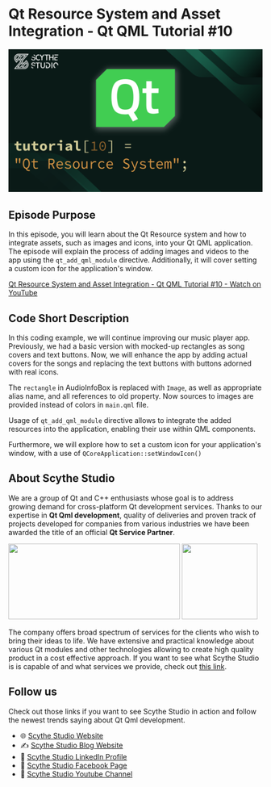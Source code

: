 # Qt Resource System and Asset Integration - Qt QML Tutorial #10

![Episode Image](episode_image.png)

## Episode Purpose
In this episode, you will learn about the Qt Resource system and how to integrate assets, such as images and icons, into your Qt QML application. The episode will explain the process of adding images and videos to the app using the `qt_add_qml_module` directive. Additionally, it will cover setting a custom icon for the application's window.

[Qt Resource System and Asset Integration - Qt QML Tutorial #10 - Watch on YouTube](https://www.youtube.com/watch?v=CdLEoqnISqQ&list=PLP7UmEJ9z4mpi0JXcPS0VRK-7eFAfROZI&index=11)

## Code Short Description
In this coding example, we will continue improving our music player app. Previously, we had a basic version with mocked-up rectangles as song covers and text buttons. Now, we will enhance the app by adding actual covers for the songs and replacing the text buttons with buttons adorned with real icons.

The `rectangle` in AudioInfoBox is replaced with `Image`, as well as appropriate alias name, and all references to old property. Now sources to images are provided instead of colors in `main.qml` file.

Usage of `qt_add_qml_module` directive allows to integrate the added resources into the application, enabling their use within QML components.

Furthermore, we will explore how to set a custom icon for your application's window, with a use of `QCoreApplication::setWindowIcon()`

## About Scythe Studio
We are a group of Qt and C++ enthusiasts whose goal is to address growing demand for cross-platform Qt development services. Thanks to our expertise in **Qt Qml development**, quality of deliveries and proven track of projects developed for companies from various industries we have been awarded the title of an official **Qt Service Partner**.

<span> 
<a href="https://scythe-studio.com"><img width="340" height="150" src="https://user-images.githubusercontent.com/45963332/221174257-c1e1a9d9-0efa-4b25-996b-4b364ccb325c.svg"></a>
<a href="https://clutch.co/profile/scythe-studio"><img height="150" width="150" src="https://user-images.githubusercontent.com/45963332/221174280-99b32a1d-7418-4a49-bcea-6927639cf557.png"></a>
</span>

The company offers broad spectrum of services for the clients who wish to bring their ideas to life. We have extensive and practical knowledge about various Qt modules and other technologies allowing to create high quality product in a cost effective approach. If you want to see what Scythe Studio is is capable of and what services we provide, check out [this link](https://scythe-studio.com/en/services).

## Follow us

Check out those links if you want to see Scythe Studio in action and follow the newest trends saying about Qt Qml development.

* 🌐 [Scythe Studio Website](https://scythe-studio.com/en/)
* ✍️  [Scythe Studio Blog Website](https://scythe-studio.com/en/blog)
* 👔 [Scythe Studio LinkedIn Profile](https://www.linkedin.com/company/scythestudio/mycompany/)
* 👔 [Scythe Studio Facebook Page](https://www.facebook.com/ScytheStudiio)
* 🎥 [Scythe Studio Youtube Channel](https://www.youtube.com/channel/UCf4OHosddUYcfmLuGU9e-SQ/featured)